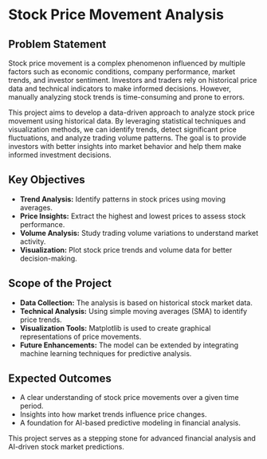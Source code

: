 # Stock Price Movement Analysis

## Problem Statement
Stock price movement is a complex phenomenon influenced by multiple factors such as economic conditions, company performance, market trends, and investor sentiment. Investors and traders rely on historical price data and technical indicators to make informed decisions. However, manually analyzing stock trends is time-consuming and prone to errors.

This project aims to develop a data-driven approach to analyze stock price movement using historical data. By leveraging statistical techniques and visualization methods, we can identify trends, detect significant price fluctuations, and analyze trading volume patterns. The goal is to provide investors with better insights into market behavior and help them make informed investment decisions.

## Key Objectives
- **Trend Analysis:** Identify patterns in stock prices using moving averages.
- **Price Insights:** Extract the highest and lowest prices to assess stock performance.
- **Volume Analysis:** Study trading volume variations to understand market activity.
- **Visualization:** Plot stock price trends and volume data for better decision-making.

## Scope of the Project
- **Data Collection:** The analysis is based on historical stock market data.
- **Technical Analysis:** Using simple moving averages (SMA) to identify price trends.
- **Visualization Tools:** Matplotlib is used to create graphical representations of price movements.
- **Future Enhancements:** The model can be extended by integrating machine learning techniques for predictive analysis.

## Expected Outcomes
- A clear understanding of stock price movements over a given time period.
- Insights into how market trends influence price changes.
- A foundation for AI-based predictive modeling in financial analysis.

This project serves as a stepping stone for advanced financial analysis and AI-driven stock market predictions.

